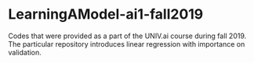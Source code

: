 # LearningAModel-ai1-fall2019

Codes that were provided as a part of the UNIV.ai course during fall 2019.
The particular repository introduces linear regression with importance on validation.
